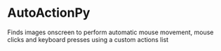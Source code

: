 # AutoActionPy
Finds images onscreen to perform automatic mouse movement, mouse clicks and keyboard presses using a custom actions list

